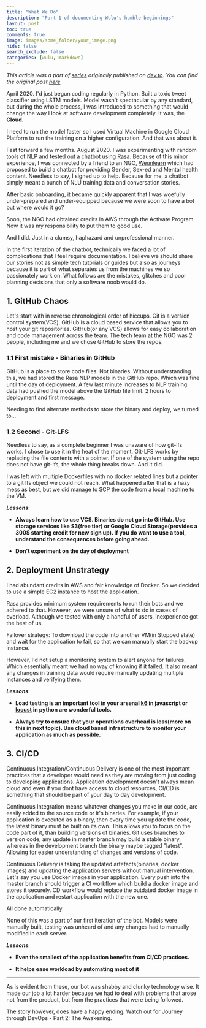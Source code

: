 ```yaml
---
title: "What We Do"
description: "Part 1 of documenting Wulu's humble beginnings"
layout: post
toc: true
comments: true
image: images/some_folder/your_image.png
hide: false
search_exclude: false
categories: [wulu, markdown]
---
```


*This article was a part of [series](https://dev.to/thundersparkf/series/13029) originally published on [dev.to](https://dev.to). You can find the original post [here](https://dev.to/thundersparkf/journey-through-devops-part-1-world-without-devops-3g92)*


April 2020. I'd just begun coding regularly in Python. Built a toxic tweet classifier using LSTM models. Model wasn't spectacular by any standard, but during the whole process, I was introduced to something that would change the way I look at software development completely. It was, the **Cloud**.

I need to run the model faster so I used Virtual Machine in Google Cloud Platform to run the training on a higher configuration. And that was about it.

Fast forward a few months. August 2020. I was experimenting with random tools of NLP and tested out a chatbot using [Rasa](https://rasa.com). Because of this minor experience, I was connected by a friend to an NGO, [Weunlearn](https://weunlearn.org) which had proposed to build a chatbot for providing Gender, Sex-ed and Mental health content. Needless to say, I signed up to help. Because for me, a chatbot simply meant a bunch of NLU training data and conversation stories. 

After basic onboarding, it became quickly apparent that I was woefully under-prepared and under-equipped because we were soon to have a bot but where would it go?

Soon, the NGO had obtained credits in AWS through the Activate Program. Now it was my responsibility to put them to good use. 

And I did. Just in a clumsy, haphazard and unprofessional manner.

In the first iteration of the chatbot, technically we faced a lot of complications that I feel require documentation. I believe we should share our stories not as simple tech tutorials or guides but also as journeys because it is part of what separates us from the machines we so passionately work on. What follows are the mistakes, glitches and poor planning decisions that only a software noob would do.

## 1. GitHub Chaos
Let's start with in reverse chronological order of hiccups. Git is a version control system(VCS). GitHub is a cloud based service that allows you to host your git repositories. GitHub(or any VCS) allows for easy collaboration and code management across the team. The tech team at the NGO was 2 people, including me and we chose GitHub to store the repos.

### 1.1 First mistake - Binaries in GitHub
GitHub is a place to store code files. Not binaries. Without understanding this, we had stored the Rasa NLP models in the GitHub repo. Which was fine until the day of deployment. A few last minute increases to NLP training data had pushed the model above the GitHub file limit. 2 hours to deployment and first message.

Needing to find alternate methods to store the binary and deploy, we turned to...
### 1.2 Second - Git-LFS
Needless to say, as a complete beginner I was unaware of how git-lfs works. I chose to use it in the heat of the moment. Git-LFS works by replacing the file contents with a pointer. If one of the system using the repo does not have git-lfs, the whole thing breaks down. And it did. 

I was left with multiple Dockerfiles with no docker related lines but a pointer to a git lfs object we could not reach. What happened after that is a hazy mess as best, but we did manage to SCP the code from a local machine to the VM.

***Lessons***: 
- **Always learn how to use VCS. Binaries do not go into GitHub. Use storage services like S3(free tier) or Google Cloud Storage(provides a 300$ starting credit for new sign up). If you do want to use a tool, understand the consequences before going ahead.**

- **Don't experiment on the day of deployment**

## 2. Deployment Unstrategy

I had abundant credits in AWS and fair knowledge of Docker. So we decided to use a simple EC2 instance to host the application. 

Rasa provides minimum system requirements to run their bots and we adhered to that. However, we were unsure of what to do in cases of overload. Although we tested with only a handful of users, inexperience got the best of us. 

Failover strategy: To download the code into another VM(in Stopped state) and wait for the application to fail, so that we can manually start the backup instance.

However, I'd not setup a monitoring system to alert anyone for failures. Which essentially meant we had no way of knowing if it failed. It also meant any changes in training data would require manually updating multiple instances and verifying them.

***Lessons***: 
- **Load testing is an important tool in your arsenal [k6](https://k6.io) in javascript or [locust](https://locust.io) in python are wonderful tools.**

- **Always try to ensure that your operations overhead is less(more on this in next topic). Use cloud based infrastructure to monitor your application as much as possible.**

## 3. CI/CD
Continuous Integration/Continuous Delivery is one of the most important practices that a developer would need as they are moving from just coding to developing applications. Application development doesn't always mean cloud and even if you dont have access to cloud resources, CI/CD is something that should be part of your day to day development.

Continuous Integration means whatever changes you make in our code, are easily added to the source code or it's binaries. For example, if your application is executed as a binary, then every time you update the code, the latest binary must be built on its own. This allows you to focus on the code part of it, than building versions of binaries. Git uses branches to version code, any update in master branch may build a stable binary, whereas in the development branch the binary maybe tagged "latest". Allowing for easier understanding of changes and versions of code.

Continuous Delivery is taking the updated artefacts(binaries, docker images) and updating the application servers without manual intervention. Let's say you use Docker images in your application. Every push into the master branch should trigger a CI workflow which build a docker image and stores it securely. CD workflow would replace the outdated docker image in the application and restart application with the new one.

All done automatically.

None of this was a part of our first iteration of the bot. Models were manually built, testing was unheard of and any changes had to manually modified in each server. 

***Lessons***:
- **Even the smallest of the application benefits from CI/CD practices.**

- **It helps ease workload by automating most of it**

___

As is evident from these, our bot was shabby and clunky technology wise. It made our job a lot harder because we had to deal with problems that arose not from the product, but from the practices that were being followed.

The story however, does have a happy ending. Watch out for Journey through DevOps - Part 2: The Awakening.